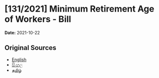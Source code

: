 # [131/2021] Minimum Retirement Age of Workers - Bill

**Date:** 2021-10-22

## Original Sources

- [English](https://documents.gov.lk/view/bills/2021/10/131-2021_E.pdf)
- [සිංහල](https://documents.gov.lk/view/bills/2021/10/131-2021_S.pdf)
- [தமிழ்](https://documents.gov.lk/view/bills/2021/10/131-2021_T.pdf)
